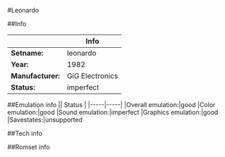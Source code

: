 #Leonardo

##Info

||Info|
|-----|-----|
|**Setname:**|leonardo
|**Year:**|1982
|**Manufacturer:**|GiG Electronics
|**Status:**|imperfect

##Emulation info
|| Status |
|-----|-----|
|Overall emulation:|good
|Color emulation:|good
|Sound emulation:|imperfect
|Graphics emulation:|good
|Savestates:|unsupported

##Tech info

##Romset info

<!--- START OF EDITED COMMENT DO NOT TOUCH TEXT ABOVE-->
